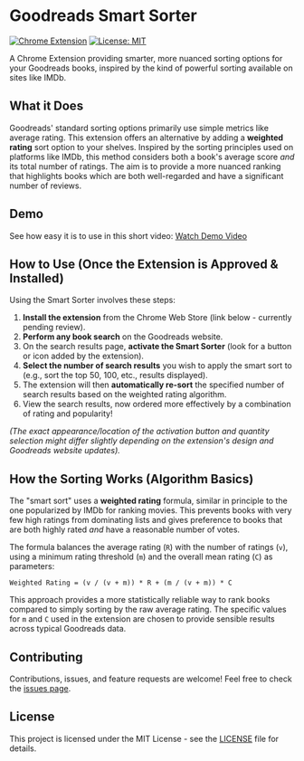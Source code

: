 # Goodreads Smart Sorter

<!-- Add badges here -->
[![Chrome Extension](https://img.shields.io/badge/Chrome%20Extension-Pending%20Review-orange)]([]) 
[![License: MIT](https://img.shields.io/badge/License-MIT-yellow.svg)](https://opensource.org/licenses/MIT)

A Chrome Extension providing smarter, more nuanced sorting options for your Goodreads books, inspired by the kind of powerful sorting available on sites like IMDb.

## What it Does

Goodreads' standard sorting options primarily use simple metrics like average rating. This extension offers an alternative by adding a **weighted rating** sort option to your shelves. Inspired by the sorting principles used on platforms like IMDb, this method considers both a book's average score *and* its total number of ratings. The aim is to provide a more nuanced ranking that highlights books which are both well-regarded and have a significant number of reviews.


## Demo

See how easy it is to use in this short video:
[Watch Demo Video](https://github.com/user-attachments/assets/ab60011a-0679-4184-9b3f-b7952dbda3b9)

## How to Use (Once the Extension is Approved & Installed)

Using the Smart Sorter involves these steps:

1.  **Install the extension** from the Chrome Web Store (link below - currently pending review).
2.  **Perform any book search** on the Goodreads website.
3.  On the search results page, **activate the Smart Sorter** (look for a button or icon added by the extension).
4.  **Select the number of search results** you wish to apply the smart sort to (e.g., sort the top 50, 100, etc., results displayed).
5.  The extension will then **automatically re-sort** the specified number of search results based on the weighted rating algorithm.
6.  View the search results, now ordered more effectively by a combination of rating and popularity!

*(The exact appearance/location of the activation button and quantity selection might differ slightly depending on the extension's design and Goodreads website updates).*

## How the Sorting Works (Algorithm Basics)

The "smart sort" uses a **weighted rating** formula, similar in principle to the one popularized by IMDb for ranking movies. This prevents books with very few high ratings from dominating lists and gives preference to books that are both highly rated *and* have a reasonable number of votes.

The formula balances the average rating (`R`) with the number of ratings (`v`), using a minimum rating threshold (`m`) and the overall mean rating (`C`) as parameters:

`Weighted Rating = (v / (v + m)) * R + (m / (v + m)) * C`

This approach provides a more statistically reliable way to rank books compared to simply sorting by the raw average rating. The specific values for `m` and `C` used in the extension are chosen to provide sensible results across typical Goodreads data.

## Contributing

Contributions, issues, and feature requests are welcome! Feel free to check the [issues page](https://github.com/HzaCode/goodreads-smart-sorter/issues).

## License

This project is licensed under the MIT License - see the [LICENSE](LICENSE) file for details. 
